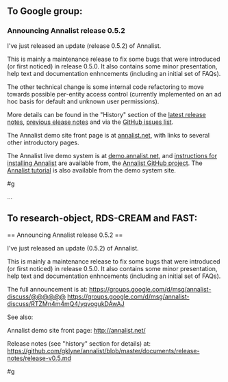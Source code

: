## To Google group:

### Announcing Annalist release 0.5.2

I've just released an update (release 0.5.2) of Annalist.

This is mainly a maintenance release to fix some bugs that were introduced (or first noticed) in release 0.5.0.  It also contains some minor presentation, help text and documentation enhncements (including an initial set of FAQs).

The other technical change is some internal code refactoring to move towards possible per-entity access control (currently implemented on an ad hoc basis for default and unknown user permissions).

More details can be found in the "History" section of the 
[latest release notes](https://github.com/gklyne/annalist/blob/master/documents/release-notes/release-v0.5.md), 
[previous elease notes](https://github.com/gklyne/annalist/blob/master/documents/release-notes/release-v0.1.md) and via the 
[GitHub issues list](https://github.com/gklyne/annalist/issues).

The Annalist demo site front page is at [annalist.net](http://annalist.net/), with links to several other introductory pages.

The Annalist live demo system is at [demo.annalist.net](http://demo.annalist.net/annalist/site/), and [instructions for installing Annalist](https://github.com/gklyne/annalist/blob/master/documents/installing-annalist.md) are available from, the [Annalist GitHub project](https://github.com/gklyne/annalist).  The [Annalist tutorial](http://annalist.net/documents/tutorial/annalist-tutorial.html) is also available from the demo system site.

#g

...

## To research-object, RDS-CREAM and FAST:

== Announcing Annalist release 0.5.2 ==

I've just released an update (0.5.2) of Annalist.  

This is mainly a maintenance release to fix some bugs that were introduced (or first noticed) in release 0.5.0.  It also contains some minor presentation, help text and documentation enhncements (including an initial set of FAQs).

The full announcement is at: 
https://groups.google.com/d/msg/annalist-discuss/@@@@@@
https://groups.google.com/d/msg/annalist-discuss/RTZMn4m4mQ4/yqvogukDAwAJ

See also: 

Annalist demo site front page: http://annalist.net/

Release notes (see "history" section for details) at:
https://github.com/gklyne/annalist/blob/master/documents/release-notes/release-v0.5.md

#g

